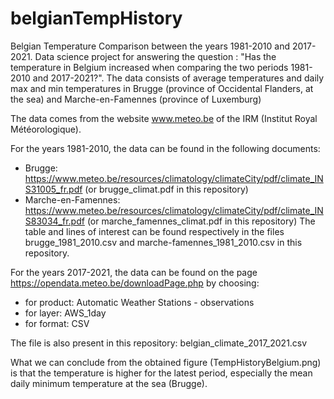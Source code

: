 # belgianTempHistory
Belgian Temperature Comparison between the years 1981-2010 and 2017-2021. Data science project for answering the question : "Has the temperature in Belgium increased when comparing the two periods 1981-2010 and 2017-2021?". The data consists of average temperatures and daily max and min temperatures in Brugge (province of Occidental Flanders, at the sea) and Marche-en-Famennes (province of Luxemburg)

The data comes from the website www.meteo.be of the IRM (Institut Royal Météorologique).

For the years 1981-2010, the data can be found in the following documents:
- Brugge: https://www.meteo.be/resources/climatology/climateCity/pdf/climate_INS31005_fr.pdf (or brugge_climat.pdf in this repository)
- Marche-en-Famennes: https://www.meteo.be/resources/climatology/climateCity/pdf/climate_INS83034_fr.pdf (or marche_famennes_climat.pdf in this repository)
The table and lines of interest can be found respectively in the files brugge_1981_2010.csv and marche-famennes_1981_2010.csv in this repository.

For the years 2017-2021, the data can be found on the page https://opendata.meteo.be/downloadPage.php by choosing:
- for product: Automatic Weather Stations - observations
- for layer: AWS_1day
- for format: CSV

The file is also present in this repository: belgian_climate_2017_2021.csv

What we can conclude from the obtained figure (TempHistoryBelgium.png) is that the temperature is higher for the latest period, especially the mean daily minimum temperature at the sea (Brugge).
